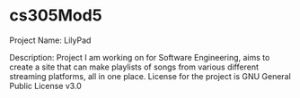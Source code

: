 # cs305Mod5
Project Name: LilyPad

Description: Project I am working on for Software Engineering, aims to create a site that can make playlists of songs from various different streaming platforms,
all in one place. License for the project is GNU General Public License v3.0
